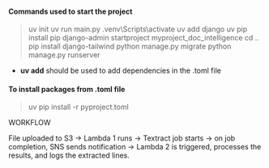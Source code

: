 #### Commands used to start the project

> uv init
> uv run main.py
> .venv\Scripts\activate
> uv add django
> uv pip install pip
> django-admin startproject myproject_doc_intelligence
> cd ..
> pip install django-tailwind
> python manage.py migrate
> python manage.py runserver

-   **uv add** should be used to add dependencies in the .toml file

#### To install packages from .toml file

> uv pip install -r pyproject.toml


WORKFLOW

File uploaded to S3 → Lambda 1 runs → Textract job starts → on job completion, SNS sends notification → Lambda 2 is triggered, processes the results, and logs the extracted lines.